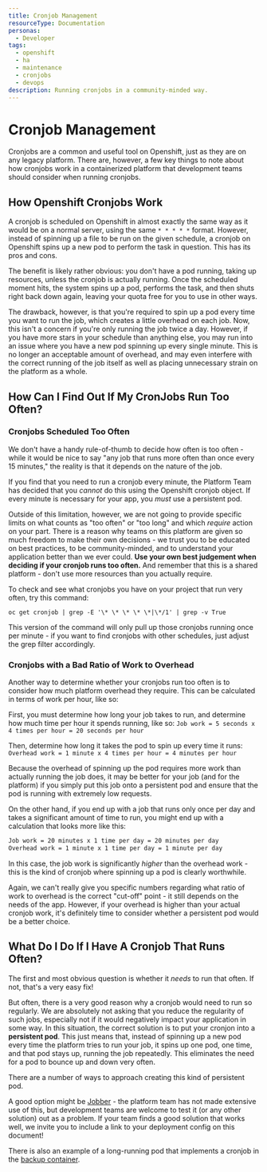 ```yaml
---
title: Cronjob Management
resourceType: Documentation
personas:
  - Developer
tags:
  - openshift
  - ha
  - maintenance
  - cronjobs
  - devops
description: Running cronjobs in a community-minded way.
---
```


# Cronjob Management

Cronjobs are a common and useful tool on Openshift, just as they are on any legacy platform.
There are, however, a few key things to note about how cronjobs work in a containerized platform that development teams should consider when running cronjobs.

## How Openshift Cronjobs Work

A cronjob is scheduled on Openshift in almost exactly the same way as it would be on a normal server, using the same `* * * * *` format.
However, instead of spinning up a file to be run on the given schedule, a cronjob on Openshift spins up a new pod to perform the task in question.
This has its pros and cons.

The benefit is likely rather obvious: you don't have a pod running, taking up resources, unless the cronjob is actually running.
Once the scheduled moment hits, the system spins up a pod, performs the task, and then shuts right back down again, leaving your quota free for you to use in other ways.

The drawback, however, is that you're required to spin up a pod every time you want to run the job, which creates a little overhead on each job.
Now, this isn't a concern if you're only running the job twice a day.
However, if you have more stars in your schedule than anything else, you may run into an issue where you have a new pod spinning up every single minute.
This is no longer an acceptable amount of overhead, and may even interfere with the correct running of the job itself as well as placing unnecessary strain on the platform as a whole.

## How Can I Find Out If My CronJobs Run Too Often?

### Cronjobs Scheduled Too Often

We don't have a handy rule-of-thumb to decide how often is too often - while it would be nice to say "any job that runs more often than once every 15 minutes," the reality is that it depends on the nature of the job.

If you find that you need to run a cronjob every minute, the Platform Team has decided that you *cannot* do this using the Openshift cronjob object.
If every minute is necessary for your app, you *must* use a persistent pod.

Outside of this limitation, however, we are not going to provide specific limits on what counts as "too often" or "too long" and which *require* action on your part.
There is a reason why teams on this platform are given so much freedom to make their own decisions - we trust you to be educated on best practices, to be community-minded, and to understand your application better than we ever could.
**Use your own best judgement when deciding if your cronjob runs too often.**
And remember that this is a shared platform - don't use more resources than you actually require.

To check and see what cronjobs you have on your project that run very often, try this command:

`oc get cronjob | grep -E '\* \* \* \* \*|\*/1' | grep -v True`

This version of the command will only pull up those cronjobs running once per minute - if you want to find cronjobs with other schedules, just adjust the grep filter accordingly.

### Cronjobs with a Bad Ratio of Work to Overhead

Another way to determine whether your cronjobs run too often is to consider how much platform overhead they require.
This can be calculated in terms of work per hour, like so:

First, you must determine how long your job takes to run, and determine how much time per hour it spends running, like so:
`Job work = 5 seconds x 4 times per hour = 20 seconds per hour`

Then, determine how long it takes the pod to spin up every time it runs:
`Overhead work = 1 minute x 4 times per hour = 4 minutes per hour`

Because the overhead of spinning up the pod requires more work than actually running the job does, it may be better for your job (and for the platform) if you simply put this job onto a persistent pod and ensure that the pod is running with extremely low requests.

On the other hand, if you end up with a job that runs only once per day and takes a significant amount of time to run, you might end up with a calculation that looks more like this:

```bash
Job work = 20 minutes x 1 time per day = 20 minutes per day
Overhead work = 1 minute x 1 time per day = 1 minute per day
```

In this case, the job work is significantly *higher* than the overhead work - this is the kind of cronjob where spinning up a pod is clearly worthwhile.

Again, we can't really give you specific numbers regarding what ratio of work to overhead is the correct "cut-off" point - it still depends on the needs of the app.
However, if your overhead is higher than your actual cronjob work, it's definitely time to consider whether a persistent pod would be a better choice.

## What Do I Do If I Have A Cronjob That Runs Often?

The first and most obvious question is whether it *needs* to run that often. If not, that's a very easy fix!

But often, there is a very good reason why a cronjob would need to run so regularly. We are absolutely not asking that you reduce the regularity of such jobs, especially not if it would negatively impact your application in some way.
In this situation, the correct solution is to put your cronjon into a **persistent pod**.
This just means that, instead of spinning up a new pod every time the platform tries to run your job, it spins up one pod, one time, and that pod stays up, running the job repeatedly.
This eliminates the need for a pod to bounce up and down very often.

There are a number of ways to approach creating this kind of persistent pod.

A good option might be [Jobber](https://hub.docker.com/_/jobber) - the platform team has not made extensive use of this, but development teams are welcome to test it (or any other solution) out as a problem.
If your team finds a good solution that works well, we invite you to include a link to your deployment config on this document!

There is also an example of a long-running pod that implements a cronjob in the [backup container](https://github.com/BCDevOps/backup-container).
